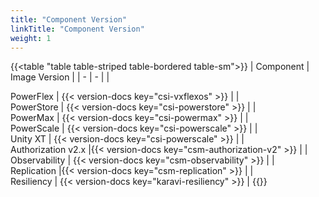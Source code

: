 ```yaml
---
title: "Component Version"
linkTitle: "Component Version"
weight: 1 
--- 
```


{{<table "table table-striped table-bordered table-sm">}}
| Component | Image Version |
| - | - |
|<div style="text-align:left"> PowerFlex | {{< version-docs key="csi-vxflexos" >}} |
|<div style="text-align:left"> PowerStore | {{< version-docs key="csi-powerstore" >}} |
|<div style="text-align:left"> PowerMax | {{< version-docs key="csi-powermax" >}} |
|<div style="text-align:left"> PowerScale | {{< version-docs key="csi-powerscale" >}} |
|<div style="text-align:left"> Unity XT | {{< version-docs key="csi-powerscale" >}} |
|<div style="text-align:left"> Authorization v2.x |{{< version-docs key="csm-authorization-v2" >}} |
|<div style="text-align:left"> Observability | {{< version-docs key="csm-observability" >}} |
|<div style="text-align:left"> Replication |{{< version-docs key="csm-replication" >}} |
|<div style="text-align:left"> Resiliency | {{< version-docs key="karavi-resiliency" >}} |
{{</table>}}